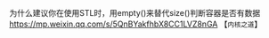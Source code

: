 
为什么建议你在使用STL时，用empty()来替代size()判断容器是否有数据 https://mp.weixin.qq.com/s/5QnBYakfhbX8CC1LVZ8nGA  【`内核之道`】
